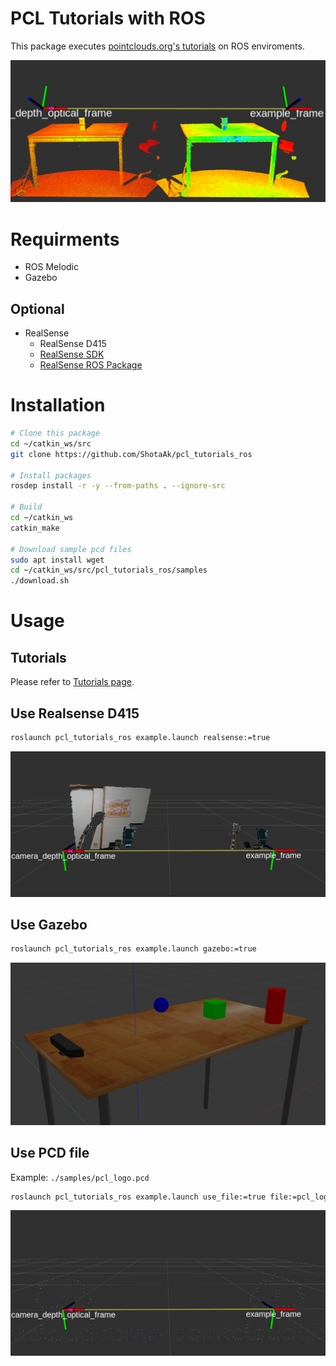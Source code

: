 # PCL Tutorials with ROS

This package executes [pointclouds.org's tutorials](http://www.pointclouds.org/documentation/tutorials/)
on ROS enviroments.

![statisticalOutlierRemoval](https://github.com/ShotaAk/pcl_tutorials_ros/blob/images/filtering/statisticalOutlierRemoval.png)

# Requirments

- ROS Melodic
- Gazebo

## Optional

- RealSense
    - RealSense D415 
    - [RealSense SDK](https://github.com/IntelRealSense/librealsense)
    - [RealSense ROS Package](https://github.com/IntelRealSense/realsense-ros)

# Installation

```bash
# Clone this package
cd ~/catkin_ws/src
git clone https://github.com/ShotaAk/pcl_tutorials_ros

# Install packages
rosdep install -r -y --from-paths . --ignore-src

# Build
cd ~/catkin_ws
catkin_make

# Download sample pcd files
sudo apt install wget
cd ~/catkin_ws/src/pcl_tutorials_ros/samples
./download.sh
```

# Usage

## Tutorials

Please refer to [Tutorials page](./doc/Tutorials.md).

## Use Realsense D415

```bash
roslaunch pcl_tutorials_ros example.launch realsense:=true
```

![realsense](https://github.com/ShotaAk/pcl_tutorials_ros/blob/images/realsense.png)

## Use Gazebo

```bash
roslaunch pcl_tutorials_ros example.launch gazebo:=true
```

![gazebo](https://github.com/ShotaAk/pcl_tutorials_ros/blob/images/gazebo.png)

## Use PCD file

Example: `./samples/pcl_logo.pcd`

```bash
roslaunch pcl_tutorials_ros example.launch use_file:=true file:=pcl_logo.pcd
```

![pcd_file](https://github.com/ShotaAk/pcl_tutorials_ros/blob/images/pcd.png)
